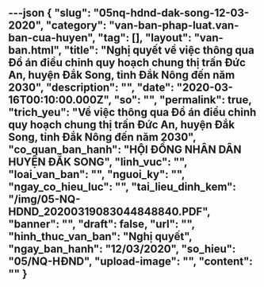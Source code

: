 ---json
{
    "slug": "05nq-hdnd-dak-song-12-03-2020",
    "category": "van-ban-phap-luat.van-ban-cua-huyen",
    "tag": [],
    "layout": "van-ban.html",
    "title": "Nghị quyết về việc thông qua Đồ án điều chỉnh quy hoạch chung thị trấn Đức An, huyện Đắk Song, tỉnh Đắk Nông đến năm 2030",
    "description": "",
    "date": "2020-03-16T00:10:00.000Z",
    "so": "",
    "permalink": true,
    "trich_yeu": "Về việc thông qua Đồ án điều chỉnh quy hoạch chung thị trấn Đức An, huyện Đắk Song, tỉnh Đắk Nông đến năm 2030",
    "co_quan_ban_hanh": "HỘI ĐỒNG NHÂN DÂN HUYỆN ĐẮK SONG",
    "linh_vuc": "",
    "loai_van_ban": "",
    "nguoi_ky": "",
    "ngay_co_hieu_luc": "",
    "tai_lieu_dinh_kem": "/img/05-NQ-HDND_20200319083044848840.PDF",
    "banner": "",
    "draft": false,
    "url": "",
    "hinh_thuc_van_ban": "Nghị quyết",
    "ngay_ban_hanh": "12/03/2020",
    "so_hieu": "05/NQ-HĐND",
    "upload-image": "",
    "__content__": ""
}
---

